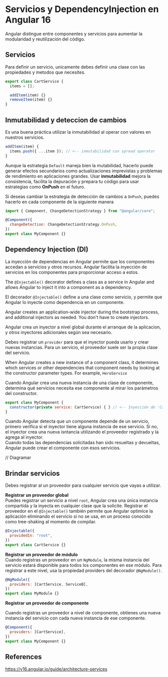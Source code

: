 # Servicios y DependencyInjection en Angular 16

Angular distingue entre componentes y servicios para aumentar la modularidad y reutilización del código.

## Servicios

Para definir un servicio, unicamente debes definir una clase con las propiedades y metodos que necesites.

```javascript
export class CartService {
  items = [];

  addItem(item) {}
  removeItem(item) {}
}
```

## Inmutabilidad y deteccion de cambios

Es una buena práctica utilizar la inmutabilidad al operar con valores en nuestros servicios.

```javascript
addItem(item) {
  items.push({ ...item }); // <-- inmutabilidad con spread operator
}
```

Aunque la estrategia `Default` maneja bien la mutabilidad, hacerlo puede generar efectos secundarios como actualizaciones imprevistas y problemas de rendimiento en aplicaciones grandes. Usar **inmutabilidad** mejora la consistencia, facilita la depuración y prepara tu código para usar estrategias como **OnPush** en el futuro.

Si deseas cambiar la estrategia de detección de cambios a `OnPush`, puedes hacerlo en cada componente de la siguiente manera

```javascript
import { Component, ChangeDetectionStrategy } from "@angular/core";

@Component({
  changeDetection: ChangeDetectionStrategy.OnPush,
})
export class MyComponent {}
```

## Dependency Injection (DI)

La inyección de dependencias en Angular permite que los componentes accedan a servicios y otros recursos. Angular facilita la inyección de servicios en los componentes para proporcionar acceso a estos.

The `@Injectable()` decorator defines a class as a service in Angular and allows Angular to inject it into a component as a dependency.

El decorador `@Injectable()` define a una clase como servicio, y permite que Angular lo inyecte como dependencia en un componente.

Angular creates an application-wide injector during the bootstrap process, and additional injectors as needed. You don't have to create injectors.

Angular crea un inyector a nivel global durante el arranque de la aplicacion, y otros inyectores adicionales según sea necesario.

Debes registrar un `provider` para que el inyector pueda usarlo y crear nuevas instancias. Para un servicio, el proveedor suele ser la propia clase del servicio.

When Angular creates a new instance of a component class, it determines which services or other dependencies that component needs by looking at the constructor parameter types.
For example, `HeroService`

Cuando Angular crea una nueva instancia de una clase de componente, determina qué servicios necesita ese componente al mirar los parámetros del constructor.

```javascript
export class MyComponent {
  constructor(private service: CartService) { } // <-- Inyección de 'CartService'
}
```

Cuando Angular detecta que un componente depende de un servicio, primero verifica si el inyector tiene alguna instancia de ese servicio. Si no, el inyector crea una nueva isntancia utilizando el proveedor registrado y la agrega al inyector.  
Cuando todas las dependencias solicitadas han sido resueltas y devueltas, Angular puede crear el componente con esos servicios.

// Diagramar

## Brindar servicios

Debes registrar al un proveedor para cualquier servicio que vayas a utilizar.

**Registrar un proveedor global**  
Puedes registrar un servicio a nivel `root`, Angular crea una única instancia compartida y la inyecta en cualquier clase que la solicite. Registrar el proveedor en el `@Injectable()` también permite que Angular optimice la aplicación eliminando el servicio si no se usa, en un proceso conocido como tree-shaking al momento de compilar.

```javascript
@Injectable({
  providedIn: "root",
})
export class CartService {}
```

**Registrar un proveedor de módulo**  
Cuando registras un proveedor en un `NgModule`, la misma instancia del servicio estará disponible para todos los componentes en ese módulo. Para registrar a este nivel, usa la propiedad providers del decorador `@NgModule()`.

```javascript
@NgModule({
  providers: [CartService, ServiceB],
})
export class MyModule {}
```

**Registrar un proveedor de componente**

Cuando registras un proveedor a nivel de componente, obtienes una nueva instancia del servicio con cada nueva instancia de ese componente.

```javascript
@Component({
  providers: [CartService],
})
export class MyComponent {}
```

## References

https://v16.angular.io/guide/architecture-services
